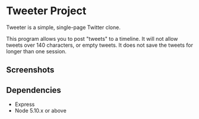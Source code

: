 # Tweeter Project

Tweeter is a simple, single-page Twitter clone.

This program allows you to post "tweets" to a timeline.
It will not allow tweets over 140 characters, or empty tweets.
It does not save the tweets for longer than one session.

## Screenshots



## Dependencies

- Express
- Node 5.10.x or above
